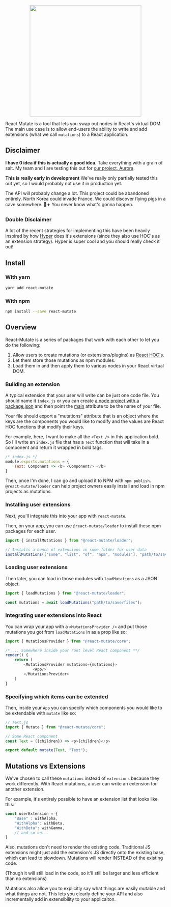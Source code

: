 <p align="center">
  <img src="https://i.imgur.com/003JozN.png" width="350px" />
</p>

React Mutate is a tool that lets you swap out nodes in React's virtual DOM. The main use case is to allow end-users the ability to write and add extensions (what we call `mutations`) to a React application. 

## Disclaimer

**I have 0 idea if this is actually a good idea.** Take everything with a grain of salt. My team and I are testing this out for [our project, Aurora](https://github.com/tundra-code/aurora).

**This is really early in development** We've really only partially tested this out yet, so I would probably not use it in production yet. 

The API will probably change a lot. This project could be abandoned entirely. North Korea could invade France. We could discover flying pigs in a cave somewhere. 🐷✈️ You never know what's gonna happen. 

### Double Disclaimer
A lot of the recent strategies for implementing this have been heavily inspired by how [Hyper](https://github.com/zeit/hyper) does it's extensions (since they also use HOC's as an extension strategy). Hyper is super cool and you should really check it out!

## Install

### With yarn

``` sh
yarn add react-mutate
```

### With npm

``` sh
npm install --save react-mutate
```

## Overview

React-Mutate is a series of packages that work with each other to let you do the following:
1. Allow users to create mutations (or extensions/plugins) as [React HOC's](https://reactjs.org/docs/higher-order-components.html).
2. Let them store those mutations as npm modules.
3. Load them in and then apply them to various nodes in your React virtual DOM.

### Building an extension 

A typical extension that your user will write can be just one code file. You should name it `index.js` or you can create [a node project with a package.json](https://docs.npmjs.com/cli/init) and then point the [main](https://docs.npmjs.com/files/package.json#main) attribute to be the name of your file. 

Your file should export a "mutations" attribute that is an object where the keys are the components you would like to modify and the values are React HOC functions that modify their keys.

For example, here, I want to make all the `<Text />` in this application bold. So I'll write an `index.js` file that has a `Text` function that will take in a component and return it wrapped in bold tags.

``` js
/* index.js */
module.exports.mutations = { 
    Text: Component => <b> <Component/> </b>
}
```

Then, once I'm done, I can go and upload it to NPM with `npm publish`. `@react-mutate/loader` can help project owners easily install and load in npm projects as mutations. 

### Installing user extensions
Next, you'll integrate this into your app with `react-mutate`. 

Then, on your app, you can use `@react-mutate/loader` to install these npm packages for each user. 

``` js
import { installMutations } from "@react-mutate/loader";

// Installs a bunch of extensions in some folder for user data
installMutations(["some", "list", "of", "npm", "modules"], "path/to/save/files"); 
```

### Loading user extensions

Then later, you can load in those modules with `loadMutations` as a JSON object. 

``` js
import { loadMutations } from "@react-mutate/loader";

const mutations = await loadMutations("path/to/save/files");
```

### Integrating user extensions into React
You can wrap your app with a `<MutationsProvider />` and put those mutations you got from `loadMutations` in as a prop like so:

``` js
import { MutationsProvider } from "@react-mutate/core";

/* ... Somewhere inside your root level React component **/ 
render() {
    return (
        <MutationsProvider mutations={mutations}>
            <App/>
        </MutationsProvider>
    )
}
```

### Specifying which items can be extended
Then, inside your `App` you can specify which components you would like to be extendable with `mutate` like so:

``` js
// Text.js 
import { Mutate } from "@react-mutate/core";

// Some React component 
const Text = ({children}) => <p>{children}</p>

export default mutate(Text, "Text");
```

## Mutations vs Extensions
We've chosen to call these `mutations` instead of `extensions` because they work differently. With React mutations, a user can write an extension for another extension. 

For example, it's entirely possible to have an extension list that looks like this:

``` js
const userExtension = {
    "Base" : withAlpha,
    "WithAlpha": withBeta,
    "WithBeta": withGamma,
    // and so on...
}
```

Also, mutations don't need to render the existing code. Traditional JS extensions might just add the extension's JS directly onto the existing base, which can lead to slowdown. Mutations will render INSTEAD of the existing code. 

(Though it will still load in the code, so it'll still be larger and less efficient than no extensions)

Mutations also allow you to explicitly say what things are easily mutable and what things are not. This lets you clearly define your API and also incrementally add in extensibility to your applicaiton. 
